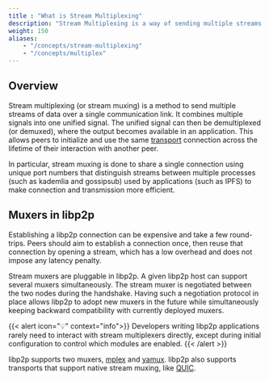 ```yaml
---
title : "What is Stream Multiplexing"
description: "Stream Multiplexing is a way of sending multiple streams of data over one communication link. It combines multiple signals into one unified signal so it can be transported 'over the wires', then it is demulitiplexed so it can be output and used by separate applications."
weight: 150
aliases:
    - "/concepts/stream-multiplexing"
    - "/concepts/multiplex"
---
```


## Overview

Stream multiplexing (or stream muxing) is a method to send multiple streams
of data over a single communication link. It combines multiple signals into one
unified signal. The unified signal can then be demultiplexed (or demuxed), where
the output becomes available in an application. This allows
peers to initialize and use the same [transport](../../transports/overview)
connection across the lifetime of their interaction with another peer.

In particular, stream muxing is done to share a single connection using unique port numbers
that distinguish streams between multiple processes (such as kademlia and gossipsub)
used by applications (such as IPFS) to make connection and transmission more efficient.

## Muxers in libp2p

Establishing a libp2p connection can be expensive and take a few round-trips. Peers
should aim to establish a connection once, then reuse that connection by opening a stream,
which has a low overhead and does not impose any latency penalty.

Stream muxers are pluggable in libp2p. A given libp2p host can support several
muxers simultaneously. The stream muxer is negotiated between the two nodes during the
handshake. Having such a negotiation protocol in place allows libp2p to adopt new muxers in
the future while simultaneously keeping backward compatibility with currently deployed
muxers.

{{< alert icon="💡" context="info">}}
Developers writing libp2p applications rarely need to interact with stream multiplexers
directly, except during initial configuration to control which modules are enabled.
{{< /alert >}}

libp2p supports two muxers, [mplex](mplex) and [yamux](yamux). libp2p also supports
transports that support native stream muxing, like [QUIC](../transports/quic).

